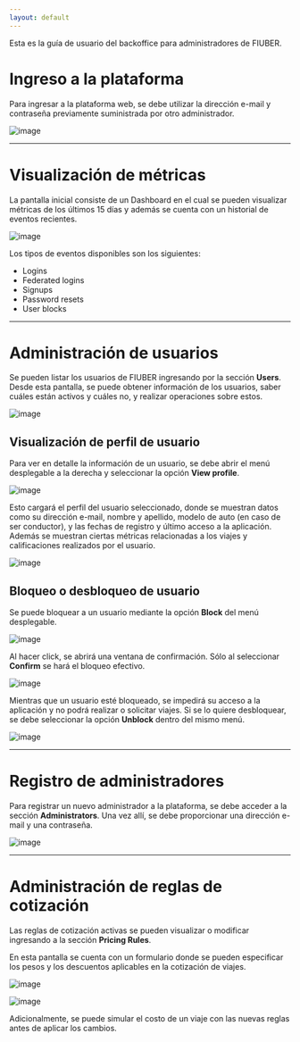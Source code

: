 ```yaml
---
layout: default
---
```


Esta es la guía de usuario del backoffice para administradores de FIUBER.

# Ingreso a la plataforma

Para ingresar a la plataforma web, se debe utilizar la dirección e-mail y contraseña
previamente suministrada por otro administrador.

![image](https://user-images.githubusercontent.com/43656633/203859751-f7b390e1-c703-4329-afe3-2451a0906f40.png)

* * *

# Visualización de métricas

La pantalla inicial consiste de un Dashboard en el cual se pueden visualizar métricas
de los últimos 15 días y además se cuenta con un historial de eventos recientes.

![image](https://user-images.githubusercontent.com/43656633/203859851-b2a45df5-fdd9-466e-80a3-28c9e0e807b4.png)

Los tipos de eventos disponibles son los siguientes:

* Logins
* Federated logins
* Signups
* Password resets
* User blocks

* * *

# Administración de usuarios

Se pueden listar los usuarios de FIUBER ingresando por la sección **Users**.
Desde esta pantalla, se puede obtener información de los usuarios, saber cuáles
están activos y cuáles no, y realizar operaciones sobre estos.

![image](https://user-images.githubusercontent.com/43656633/203859963-19048acb-a72c-4c3e-b0c7-056e4e46f261.png)

## Visualización de perfil de usuario

Para ver en detalle la información de un usuario, se debe abrir el
menú desplegable a la derecha y seleccionar la opción **View profile**.

![image](https://user-images.githubusercontent.com/43656633/203872208-dd1c36af-029a-4eff-9051-02374694892f.png)

Esto cargará el perfil del usuario seleccionado, donde se muestran datos como su dirección e-mail, nombre y apellido,
modelo de auto (en caso de ser conductor), y las fechas de registro y último acceso a la aplicación. Además se muestran
ciertas métricas relacionadas a los viajes y calificaciones realizados por el usuario.

![image](https://user-images.githubusercontent.com/43656633/203872236-af1735c2-dc40-43c9-92a7-523c401d9136.png)

## Bloqueo o desbloqueo de usuario

Se puede bloquear a un usuario mediante la opción **Block** del menú desplegable.

![image](https://user-images.githubusercontent.com/43656633/203872520-248df650-f1e6-461d-a53e-ccf95a4b5f4c.png)

Al hacer click, se abrirá una ventana de confirmación. Sólo al seleccionar **Confirm** se hará el bloqueo efectivo.

![image](https://user-images.githubusercontent.com/43656633/203872667-fdd246e8-4dcf-4b95-bd63-c8204355058d.png)

Mientras que un usuario esté bloqueado, se impedirá su acceso a la aplicación y no podrá realizar
o solicitar viajes. Si se lo quiere desbloquear, se debe seleccionar la opción **Unblock** dentro del mismo menú.

![image](https://user-images.githubusercontent.com/43656633/203872916-46750746-07f7-4656-93dc-6fb948bb5e52.png)

* * *

# Registro de administradores

Para registrar un nuevo administrador a la plataforma, se debe acceder a la
sección **Administrators**. Una vez allí, se debe proporcionar una
dirección e-mail y una contraseña.

![image](https://user-images.githubusercontent.com/43656633/203860035-dd9d1f56-5b60-4227-b3a4-3b76648302f9.png)

* * *

# Administración de reglas de cotización

Las reglas de cotización activas se pueden visualizar o modificar ingresando a
la sección **Pricing Rules**.

En esta pantalla se cuenta con un formulario donde se pueden
especificar los pesos y los descuentos aplicables en la cotización de viajes.

![image](https://user-images.githubusercontent.com/43656633/203860249-37c4ad05-8757-4911-9a91-43e433b88ed2.png)

![image](https://user-images.githubusercontent.com/43656633/203860544-f554e481-ed10-4996-94f4-c0cb8449adc6.png)

Adicionalmente, se puede simular el costo de un viaje con las nuevas reglas
antes de aplicar los cambios.
